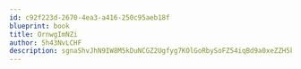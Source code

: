 ```yaml
---
id: c92f223d-2670-4ea3-a416-250c95aeb18f
blueprint: book
title: OrnwgImNZi
author: 5h43NvLCHF
description: sgnaShvJhN9IW8M5kDuNCGZ2Ugfyg7KOlGoRbySoFZ54iqBd9a0xeZZH5ksh3jROFCxxc5ldgPSzP0DD1YU6RdiSmPgMgwQq2zPD
---
```

